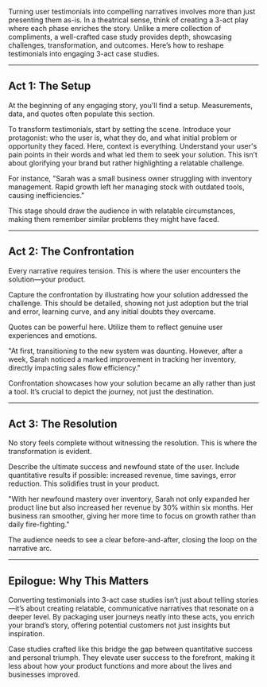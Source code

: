 Turning user testimonials into compelling narratives involves more than just presenting them as-is. In a theatrical sense, think of creating a 3-act play where each phase enriches the story. Unlike a mere collection of compliments, a well-crafted case study provides depth, showcasing challenges, transformation, and outcomes. Here’s how to reshape testimonials into engaging 3-act case studies.

---

## Act 1: The Setup

At the beginning of any engaging story, you'll find a setup. Measurements, data, and quotes often populate this section.

To transform testimonials, start by setting the scene. Introduce your protagonist: who the user is, what they do, and what initial problem or opportunity they faced. Here, context is everything. Understand your user's pain points in their words and what led them to seek your solution. This isn’t about glorifying your brand but rather highlighting a relatable challenge.

For instance, "Sarah was a small business owner struggling with inventory management. Rapid growth left her managing stock with outdated tools, causing inefficiencies."

This stage should draw the audience in with relatable circumstances, making them remember similar problems they might have faced.

---

## Act 2: The Confrontation

Every narrative requires tension. This is where the user encounters the solution—your product.

Capture the confrontation by illustrating how your solution addressed the challenge. This should be detailed, showing not just adoption but the trial and error, learning curve, and any initial doubts they overcame.

Quotes can be powerful here. Utilize them to reflect genuine user experiences and emotions.

"At first, transitioning to the new system was daunting. However, after a week, Sarah noticed a marked improvement in tracking her inventory, directly impacting sales flow efficiency."

Confrontation showcases how your solution became an ally rather than just a tool. It’s crucial to depict the journey, not just the destination.

---

## Act 3: The Resolution

No story feels complete without witnessing the resolution. This is where the transformation is evident.

Describe the ultimate success and newfound state of the user. Include quantitative results if possible: increased revenue, time savings, error reduction. This solidifies trust in your product.

"With her newfound mastery over inventory, Sarah not only expanded her product line but also increased her revenue by 30% within six months. Her business ran smoother, giving her more time to focus on growth rather than daily fire-fighting."

The audience needs to see a clear before-and-after, closing the loop on the narrative arc.

---

## Epilogue: Why This Matters

Converting testimonials into 3-act case studies isn’t just about telling stories—it’s about creating relatable, communicative narratives that resonate on a deeper level. By packaging user journeys neatly into these acts, you enrich your brand’s story, offering potential customers not just insights but inspiration.

Case studies crafted like this bridge the gap between quantitative success and personal triumph. They elevate user success to the forefront, making it less about how your product functions and more about the lives and businesses improved.